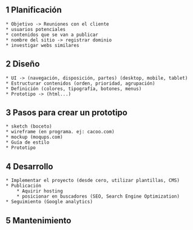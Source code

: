 ## 1 Planificación

    * Objetivo -> Reuniones con el cliente
    * usuarios potenciales
    * contenidos que se van a publicar
    * nombre del sitio -> registrar dominio
    * investigar webs similares

## 2 Diseño

    * UI -> (navegación, disposición, partes) (desktop, mobile, tablet)
    * Estructurar contenidos (orden, prioridad, agrupación)
    * Definición (colores, tipografía, botones, menus)
    * Prototipo -> (html...)

## 3 Pasos para crear un prototipo

    * sketch (boceto)
    * wireframe (en programa. ej: cacoo.com)
    * mockup (moqups.com)
    * Guía de estilo
    * Prototipo

## 4 Desarrollo

    * Implementar el proyecto (desde cero, utilizar plantillas, CMS)
    * Publicación
        * Aquirir hosting
        * posicionar en buscadores (SEO, Search Engine Optimization)
    * Seguimiento (Google analytics)

## 5 Mantenimiento
